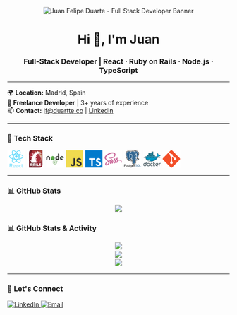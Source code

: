 <p align="center">
  <img src="https://your-banner-image-url.com" alt="Juan Felipe Duarte - Full Stack Developer Banner" />
</p>

<h1 align="center">Hi 👋, I'm Juan</h1>
<h3 align="center">Full-Stack Developer | React · Ruby on Rails · Node.js · TypeScript</h3>

---

🌍 **Location:** Madrid, Spain  
💼 **Freelance Developer** | 3+ years of experience  
📫 **Contact:** jf@duartte.co | [LinkedIn](https://linkedin.com/in/juanfelipeduartemontanez)

---

### 🔧 Tech Stack

<p align="left">
  <img src="https://raw.githubusercontent.com/devicons/devicon/master/icons/react/react-original-wordmark.svg" alt="React" width="40"/>
  <img src="https://raw.githubusercontent.com/devicons/devicon/master/icons/rails/rails-original-wordmark.svg" alt="Rails" width="40"/>
  <img src="https://raw.githubusercontent.com/devicons/devicon/master/icons/nodejs/nodejs-original-wordmark.svg" alt="Node.js" width="40"/>
  <img src="https://raw.githubusercontent.com/devicons/devicon/master/icons/javascript/javascript-original.svg" alt="JavaScript" width="40"/>
  <img src="https://raw.githubusercontent.com/devicons/devicon/master/icons/typescript/typescript-original.svg" alt="TypeScript" width="40"/>
  <img src="https://raw.githubusercontent.com/devicons/devicon/master/icons/sass/sass-original.svg" alt="Sass" width="40"/>
  <img src="https://raw.githubusercontent.com/devicons/devicon/master/icons/postgresql/postgresql-original-wordmark.svg" alt="PostgreSQL" width="40"/>
  <img src="https://raw.githubusercontent.com/devicons/devicon/master/icons/docker/docker-original-wordmark.svg" alt="Docker" width="40"/>
  <img src="https://raw.githubusercontent.com/devicons/devicon/master/icons/git/git-original.svg" alt="Git" width="40"/>
</p>

---

### 📊 GitHub Stats

<p align="center">
  <img src="https://github-readme-stats.vercel.app/api/top-langs/?username=ElDuartte&layout=compact&theme=tokyonight" />
</p>

### 📊 GitHub Stats & Activity

<p align="center">
  <img src="https://github-readme-stats.vercel.app/api?username=ElDuartte&show_icons=true&theme=tokyonight" />
  <br/>
  <img src="https://streak-stats.demolab.com/?user=ElDuartte&theme=tokyonight" />
  <br/>
  <img src="https://github-readme-activity-graph.cyclic.app/graph?username=ElDuartte&theme=tokyo-night" />
</p>

---

### 💬 Let's Connect

<a href="https://linkedin.com/in/juanfelipeduartemontanez" target="_blank">
  <img src="https://raw.githubusercontent.com/rahuldkjain/github-profile-readme-generator/master/src/images/icons/Social/linked-in-alt.svg" alt="LinkedIn" width="40"/>
</a>
<a href="mailto:jf@duartte.co">
  <img src="https://img.icons8.com/ios-filled/50/000000/email.png" alt="Email" width="40"/>
</a>


